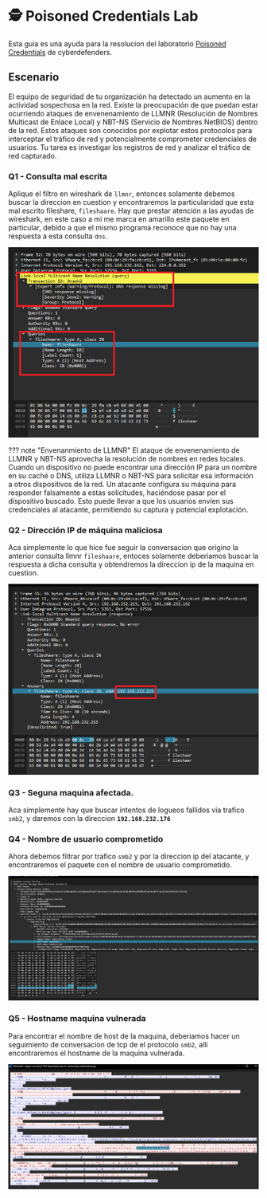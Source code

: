 # :detective: Poisoned Credentials Lab

Esta guia es una ayuda para la resolucion del laboratorio [Poisoned Credentials](https://cyberdefenders.org/blueteam-ctf-challenges/poisonedcredentials/) de cyberdefenders.

## Escenario

El equipo de seguridad de tu organización ha detectado un aumento en la actividad sospechosa en la red. Existe la preocupación de que puedan estar ocurriendo ataques de envenenamiento de LLMNR (Resolución de Nombres Multicast de Enlace Local) y NBT-NS (Servicio de Nombres NetBIOS) dentro de la red. Estos ataques son conocidos por explotar estos protocolos para interceptar el tráfico de red y potencialmente comprometer credenciales de usuarios. Tu tarea es investigar los registros de red y analizar el tráfico de red capturado.

### Q1 - Consulta mal escrita

Aplique el filtro en wireshark de `llmnr`, entonces solamente debemos buscar la direccion en cuestion y encontraremos la particularidad que esta mal escrito fileshare, `fileshaare`. Hay que prestar atención a las ayudas de wireshark, en este caso a mi me marca en amarillo este paquete en particular, debido a que el mismo programa reconoce que no hay una respuesta a esta consulta `dns`.

![poisoned1](../../assets/Cyberdefnders/Network%20Forensics/Poisoned%20Credentials/poisoned1.png)

??? note "Envenanmiento de LLMNR"
    El ataque de envenenamiento de LLMNR y NBT-NS aprovecha la resolución de nombres en redes locales. Cuando un dispositivo no puede encontrar una dirección IP para un nombre en su caché o DNS, utiliza LLMNR o NBT-NS para solicitar esa información a otros dispositivos de la red. Un atacante configura su máquina para responder falsamente a estas solicitudes, haciéndose pasar por el dispositivo buscado. Esto puede llevar a que los usuarios envíen sus credenciales al atacante, permitiendo su captura y potencial explotación.

### Q2 - Dirección IP de máquina maliciosa

Aca simplemente lo que hice fue seguir la conversacion que origino la anterior consulta llmnr `fileshaare`, entoces solamente deberiamos buscar la respuesta a dicha consulta y obtendremos la direccion ip de la maquina en cuestion.

![poisoned2](../../assets/Cyberdefnders/Network%20Forensics/Poisoned%20Credentials/poisoned2.png)

### Q3 - Seguna maquina afectada.

Aca simplemente hay que buscar intentos de logueos fallidos via trafico `smb2`, y daremos con la direccion **`192.168.232.176`**

### Q4 - Nombre de usuario comprometido

Ahora debemos filtrar por trafico `smb2` y por la direccion ip del atacante, y encontraremos el paquete con el nombre de usuario comprometido.

![poisoned3](../../assets/Cyberdefnders/Network%20Forensics/Poisoned%20Credentials/poisoned3.png)

### Q5 - Hostname maquina vulnerada

Para encontrar el nombre de host de la maquina, deberiamos hacer un seguimiento de conversacion de tcp de el protocolo `smb2`, alli encontraremos el hostname de la maquina vulnerada.

![poisoned4](../../assets/Cyberdefnders/Network%20Forensics/Poisoned%20Credentials/poisoned4.png)

